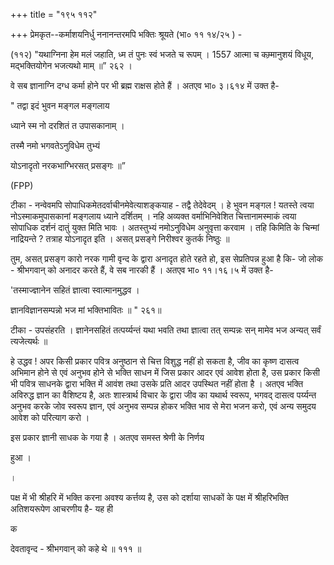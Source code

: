 +++
title = "१९५ ११२"

+++
प्रेमकृत--कर्माशयनिर्धु ननानन्तरमपि भक्तिः श्रूयते (भा० ११ १४/२५ ) - 

(११२) "यथाग्निना हेम मलं जहाति, ध्म तं पुनः स्वं भजते च रूपम् । 1557 आत्मा च कम्र्मानुशयं विधूय, मद्भक्तियोगेन भजत्यथो माम् ॥” २६२ । 

वे सब ज्ञानाग्नि दग्ध कर्मा होने पर भी ब्रह्म राक्षस होते हैं । अतएव भा० ३।६१४ में उक्त है- 

" तद्वा इदं भुवन मङ्गल मङ्गलाय 

ध्याने स्म नो दरशितं त उपासकानाम् । 

तस्मै नमो भगवतेऽनुविधेम तुभ्यं 

योऽनादृतो नरकभाग्भिरसत् प्रसङ्गः ॥” 

(FPP) 

टीका - नन्वेवमपि सोपाधिकमेतदर्वाचीनमेवेत्याशङ्कयाह - तद्वै तेदेवेदम् । हे भुवन मङ्गल ! यतस्ते त्वया नोऽस्माकमुपासकानां मङ्गलाय ध्याने दर्शितम् । नहि अव्यक्त वर्माभिनिवेशित चित्तानामस्माकं त्वया सोपाधिक दर्शनं दातुं युक्त मिति भावः । अतस्तुभ्यं नमोऽनुविधेम अनुवृत्ता करवाम । तहि किमिति के चिन्मां नाद्रियन्ते ? तत्राह योऽनादृत इति । असत् प्रसङ्गे निरीश्वर कुतर्क निष्ठुः ॥ 

तुम, असत् प्रसङ्ग कारो नरक गामी वृन्द के द्वारा अनादृत होते रहते हो, इस सेप्रतिपन्न हुआ है कि- जो लोक - श्रीभगवान् को अनादर करते हैं, वे सब नारकी हैं । अतएव भा० ११।१६।५ में उक्त है- 

'तस्माज्ज्ञानेन सहितं ज्ञात्वा स्वात्मानमुद्धव । 

ज्ञानविज्ञानसम्पन्नो भज मां भक्तिभावितः ॥ " २६१॥ 

टीका - उपसंहरति । ज्ञानेनसहितं तत्पर्य्यन्तं यथा भवति तथा ज्ञात्वा तत् सम्पन्नः सन् मामेव भज अन्यत् सर्वं त्यजेत्यर्थः ॥ 

हे उद्धव ! अपर किसी प्रकार पवित्र अनुष्ठान से चित्त विशुद्ध नहीं हो सकता है, जीव का कृष्ण दासत्व अभिमान होने से एवं अनुभव होने से भक्ति साधन में जिस प्रकार आदर एवं आवेश होता है, उस प्रकार किसी भी पवित्र साधनके द्वारा भक्ति में आवंश तथा उसके प्रति आदर उपस्थित नहीं होता है । अतएव भक्ति अविरुद्ध ज्ञान का वैशिष्टय है, अतः शास्त्रार्थ विचार के द्वारा जीव का यथार्थ स्वरूप, भगवद् दासत्व पर्य्यन्त अनुभव करके जोव स्वरूप ज्ञान, एवं अनुभव सम्पन्न होकर भक्ति भाव से मेरा भजन करो, एवं अन्य समुदय आवेश को परित्याग करो । 

इस प्रकार ज्ञानी साधक के गया है । अतएव समस्त श्रेणी के निर्णय 

हुआ । 

। 

पक्ष में भी श्रीहरि में भक्ति करना अवश्य कर्त्तव्य है, उस को दर्शाया साधकों के पक्ष में श्रीहरिभक्ति अतिशयरूपेण आचरणीय है- यह ही 

क 

देवतावृन्द - श्रीभगवान् को कहे थे ॥ १११ ॥ 
